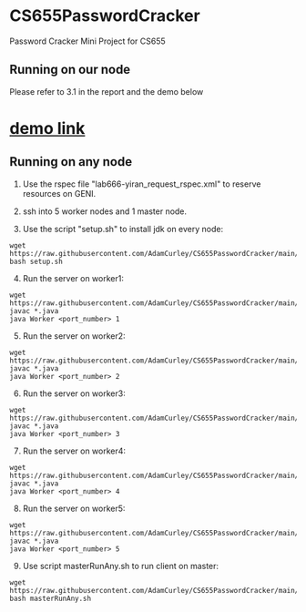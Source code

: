 # CS655PasswordCracker
Password Cracker Mini Project for CS655

## Running on our node

Please refer to 3.1 in the report and the demo below

# [demo link](https://drive.google.com/file/d/1HfPFJtIVpwIpQwpane7qPTtvHzrWveXD/view?usp=share_link)

## Running on any node

1. Use the rspec file "lab666-yiran_request_rspec.xml" to reserve resources on GENI.

2. ssh into 5 worker nodes and 1 master node.

3. Use the script "setup.sh" to install jdk on every node:
```
wget https://raw.githubusercontent.com/AdamCurley/CS655PasswordCracker/main/scripts/setup.sh
bash setup.sh 
```

4. Run the server on worker1:
```
wget https://raw.githubusercontent.com/AdamCurley/CS655PasswordCracker/main/src/TestForAny/Worker.java
javac *.java
java Worker <port_number> 1 
```

5. Run the server on worker2:
```
wget https://raw.githubusercontent.com/AdamCurley/CS655PasswordCracker/main/src/TestForAny/Worker.java
javac *.java
java Worker <port_number> 2 
```

6. Run the server on worker3:
```
wget https://raw.githubusercontent.com/AdamCurley/CS655PasswordCracker/main/src/TestForAny/Worker.java
javac *.java
java Worker <port_number> 3 
```

7. Run the server on worker4:
```
wget https://raw.githubusercontent.com/AdamCurley/CS655PasswordCracker/main/src/TestForAny/Worker.java
javac *.java
java Worker <port_number> 4 
```

8. Run the server on worker5:
```
wget https://raw.githubusercontent.com/AdamCurley/CS655PasswordCracker/main/src/TestForAny/Worker.java
javac *.java
java Worker <port_number> 5 
```

9. Use script masterRunAny.sh to run client on master:
```
wget https://raw.githubusercontent.com/AdamCurley/CS655PasswordCracker/main/scripts/AnyNode/masterRunAny.sh
bash masterRunAny.sh 
```
